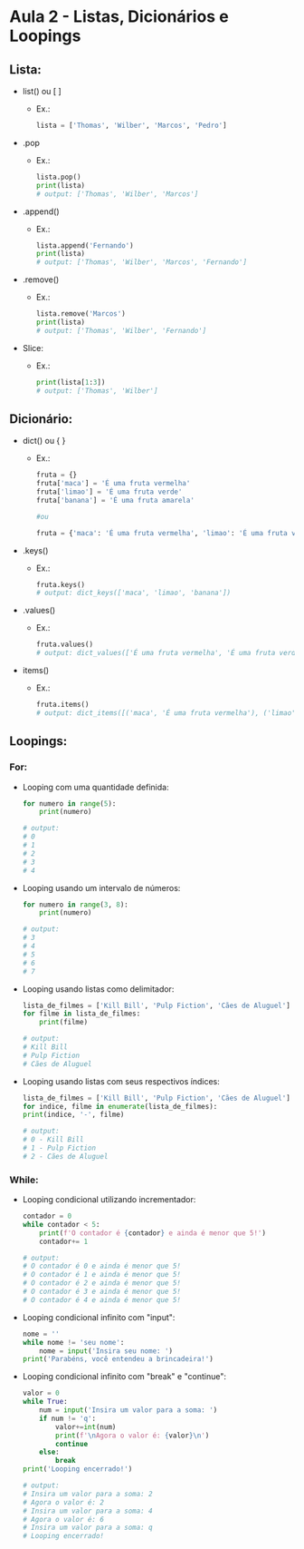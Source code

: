 # Aula 2 - Listas, Dicionários e Loopings

## Lista:

- list() ou [ ]
    - Ex.:
        
        ```python
        lista = ['Thomas', 'Wilber', 'Marcos', 'Pedro']
        ```
        
- .pop
    - Ex.:
        
        ```python
        lista.pop()
        print(lista)
        # output: ['Thomas', 'Wilber', 'Marcos']
        ```
        
- .append()
    - Ex.:
        
        ```python
        lista.append('Fernando')
        print(lista)
        # output: ['Thomas', 'Wilber', 'Marcos', 'Fernando']
        ```
        
- .remove()
    - Ex.:
        
        ```python
        lista.remove('Marcos')
        print(lista)
        # output: ['Thomas', 'Wilber', 'Fernando']
        ```
        
- Slice:
    - Ex.:
        
        ```python
        print(lista[1:3])
        # output: ['Thomas', 'Wilber']
        ```
        

## Dicionário:

- dict() ou { }
    - Ex.:
        
        ```python
        fruta = {}
        fruta['maca'] = 'É uma fruta vermelha'
        fruta['limao'] = 'É uma fruta verde'
        fruta['banana'] = 'É uma fruta amarela'
        
        #ou
        
        fruta = {'maca': 'É uma fruta vermelha', 'limao': 'É uma fruta verde', 'banana': 'É uma fruta amarela'}
        ```
        
- .keys()
    - Ex.:
        
        ```python
        fruta.keys()
        # output: dict_keys(['maca', 'limao', 'banana'])
        ```
        
- .values()
    - Ex.:
        
        ```python
        fruta.values()
        # output: dict_values(['É uma fruta vermelha', 'É uma fruta verde', 'É uma fruta amarela'])
        ```
        
- items()
    - Ex.:
        
        ```python
        fruta.items()
        # output: dict_items([('maca', 'É uma fruta vermelha'), ('limao', 'É uma fruta verde'), ('banana', 'É uma fruta amarela')])
        ```
        

## Loopings:

### For:

- Looping com uma quantidade definida:
    
    ```python
    for numero in range(5):
    	print(numero)
    
    # output:
    # 0
    # 1
    # 2
    # 3
    # 4
    ```
    
- Looping usando um intervalo de números:
    
    ```python
    for numero in range(3, 8):
    	print(numero)
    
    # output:
    # 3
    # 4
    # 5
    # 6
    # 7
    ```
    
- Looping usando listas como delimitador:
    
    ```python
    lista_de_filmes = ['Kill Bill', 'Pulp Fiction', 'Cães de Aluguel']
    for filme in lista_de_filmes:
        print(filme)
    
    # output:
    # Kill Bill
    # Pulp Fiction
    # Cães de Aluguel
    ```
    
- Looping usando listas com seus respectivos índices:
    
    ```python
    lista_de_filmes = ['Kill Bill', 'Pulp Fiction', 'Cães de Aluguel']
    for indice, filme in enumerate(lista_de_filmes):
    print(indice, '-', filme)
    
    # output:
    # 0 - Kill Bill
    # 1 - Pulp Fiction
    # 2 - Cães de Aluguel
    ```
    

### While:

- Looping condicional utilizando incrementador:
    
    ```python
    contador = 0
    while contador < 5:
    	print(f'O contador é {contador} e ainda é menor que 5!')
    	contador+= 1
    
    # output:
    # O contador é 0 e ainda é menor que 5!
    # O contador é 1 e ainda é menor que 5!
    # O contador é 2 e ainda é menor que 5!
    # O contador é 3 e ainda é menor que 5!
    # O contador é 4 e ainda é menor que 5!
    ```
    
- Looping condicional infinito com "input":
    
    ```python
    nome = ''
    while nome != 'seu nome':
    	nome = input('Insira seu nome: ')
    print('Parabéns, você entendeu a brincadeira!')
    ```
    
- Looping condicional infinito com "break" e "continue":
    
    ```python
    valor = 0
    while True:
    	num = input('Insira um valor para a soma: ')
    	if num != 'q':
    		valor+=int(num)
    		print(f'\nAgora o valor é: {valor}\n')
    		continue
    	else:
    		break
    print('Looping encerrado!')
    
    # output:
    # Insira um valor para a soma: 2
    # Agora o valor é: 2
    # Insira um valor para a soma: 4
    # Agora o valor é: 6
    # Insira um valor para a soma: q
    # Looping encerrado!
    ```